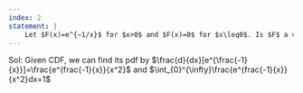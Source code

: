 ```yaml
---
index: 2
statement: |
    Let $F(x)=e^{−1/x}$ for $x>0$ and $F(x)=0$ for $x\leq0$. Is $F$ a valid cumulative distribution function? If so, find its density function.
---
```


Sol:
Given CDF, we can find its pdf by $\frac{d}{dx}[e^{\frac{-1}{x}}]=\frac{e^{frac{-1}{x}}{x^2}$ and $\int_{0}^{\infty}\frac{e^{frac{-1}{x}}{x^2}dx=1$
